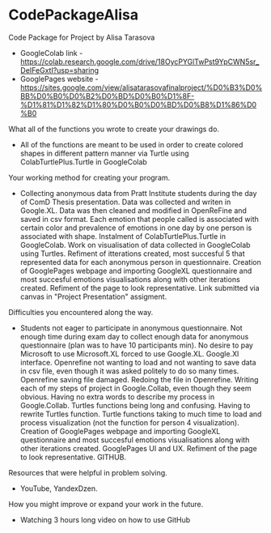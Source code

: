 # CodePackageAlisa
Code Package for Project by Alisa Tarasova
- GoogleColab link - https://colab.research.google.com/drive/18OycPYGlTwPst9YpCWN5sr_DeIFeGxtI?usp=sharing
- GooglePages website -https://sites.google.com/view/alisatarasovafinalproject/%D0%B3%D0%BB%D0%B0%D0%B2%D0%BD%D0%B0%D1%8F-%D1%81%D1%82%D1%80%D0%B0%D0%BD%D0%B8%D1%86%D0%B0

What all of the functions you wrote to create your drawings do.
- All of the functions are meant to be used in order to create colored shapes in different pattern manner via Turtle using ColabTurtlePlus.Turtle in GoogleColab

Your working method for creating your program.
- Collecting anonymous data from Pratt Institute students during the day of ComD Thesis presentation. Data was collected and writen in Google.XL. Data was then cleaned and modified in OpenReFine and saved in csv format. Each emotion that people called is associated with certain color and prevalence of emotions in one day by one person is associated with shape. Instalment of ColabTurtlePlus.Turtle in GoogleColab. Work on visualisation of data collected in GoogleColab using Turtles. Refiment of itterations created, most succesful 5 that represented data for each anonymous person in questionnaire. Creation of GooglePages webpage and importing GoogleXL questionnaire and most succesful emotions visualisations along with other iterations created. Refiment of the page to look representative. Link submitted via canvas in "Project Presentation" assigment.

Difficulties you encountered along the way.
- Students not eager to participate in anonymous questionnaire. Not enough time during exam day to collect enough data for anonymous questionnaire (plan was to have 10 participants min). No desire to pay Microsoft to use Microsoft.XL forced to use Google.XL. Google.Xl interface. Openrefine not wanting to load and not wanting to save data in csv file, even though it was asked politely to do so many times. Openrefine saving file damaged. Redoing the file in Openrefine. Writing each of my steps of project in Google.Collab, even though they seem obvious. Having no extra words to describe my process in Google.Collab. Turtles functions being long and confusing. Having to rewrite Turtles function. Turtle functions taking to much time to load and process visualization (not the function for person 4 visualization). Creation of GooglePages webpage and importing GoogleXL questionnaire and most succesful emotions visualisations along with other iterations created. GooglePages UI and UX. Refiment of the page to look representative. GITHUB.

Resources that were helpful in problem solving.
- YouTube, YandexDzen.

How you might improve or expand your work in the future.
- Watching 3 hours long video on how to use GitHub
